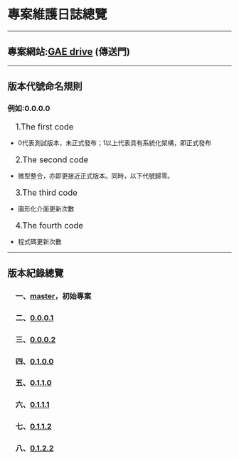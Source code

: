 專案維護日誌總覽
===============
<hr />
<h2>
專案網站:<a href="http://tony-blobstore-no1.appspot.com/">GAE drive</a>&nbsp;(傳送門)</h2>
<hr />
<h2>
版本代號命名規則</h2>
<h3>
例如:0.0.0.0</h3>
<span style="font-size: large;">　1.The first code</span>
<ul>
<li>0代表測試版本，未正式發布；1以上代表具有系統化架構，即正式發布</li>
</ul>
<span style="font-size: large;">　2.The second code</span>
<ul>
<li>微型整合，亦即更接近正式版本。同時，以下代號歸零。</li>
</ul>
<span style="font-size: large;">　3.The third code</span>
<ul>
<li>圖形化介面更新次數</li>
</ul>
<span style="font-size: large;">　4.The fourth code</span>
<ul>
<li>程式碼更新次數</li>
</ul>
<hr />
<h2>
版本紀錄總覽</h2>
<div>
<h3>
<span style="font-size: large;">　</span>一、<a href="https://github.com/PenguinSir2000/GAE-blobstore/blob/master/README.md">master</a>，初始專案</h3>
<h3>
<span style="font-size: large;">　</span>二、<a href="https://github.com/PenguinSir2000/GAE-blobstore/blob/0.0.0.1/README.md">0.0.0.1</a></h3>
</div>
<div>
<h3>
<span style="font-size: large;">　</span>三、<a href="https://github.com/PenguinSir2000/GAE-blobstore/blob/0.0.0.2/README.md">0.0.0.2</a></h3>
<h3>
<span style="font-size: large;">　</span>四、<a href="https://github.com/PenguinSir2000/GAE-blobstore/blob/0.1.0.0/README.md">0.1.0.0</a></h3>
<h3>
<span style="font-size: large;">　</span>五、<a href="https://github.com/PenguinSir2000/GAE-blobstore/blob/0.1.1.0/README.md">0.1.1.0</a></h3>
<h3>
<span style="font-size: large;">　</span>六、<a href="https://github.com/PenguinSir2000/GAE-blobstore/blob/0.1.1.1/README.md">0.1.1.1</a></h3>
<h3>
<span style="font-size: large;">　</span>七、<a href="https://github.com/PenguinSir2000/GAE-blobstore/blob/0.1.1.2/README.md">0.1.1.2</a></h3>
<h3>
<span style="font-size: large;">　</span>八、<a href="https://github.com/PenguinSir2000/GAE-blobstore/blob/0.1.1.2/README.md">0.1.2.2</a></h3>
<div>
</div>

<div style="-webkit-text-stroke-width: 0px; color: black; font-family: 'Times New Roman'; font-size: medium; font-style: normal; font-variant: normal; font-weight: normal; letter-spacing: normal; line-height: normal; margin: 0px; orphans: auto; text-align: start; text-indent: 0px; text-transform: none; white-space: normal; widows: auto; word-spacing: 0px;">

</div>
<div>
<div>
<span style="color: #333333; font-family: Consolas, Liberation Mono, Menlo, Courier, monospace;"><span style="font-size: 15px; white-space: pre-wrap;"> </span></span></div>
</div>
</div>
